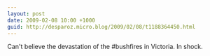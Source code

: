 ```yaml
---
layout: post
date: 2009-02-08 10:00 +1000
guid: http://desparoz.micro.blog/2009/02/08/t1188364450.html
---
```

Can't believe the devastation of the #bushfires in Victoria.  In shock.
